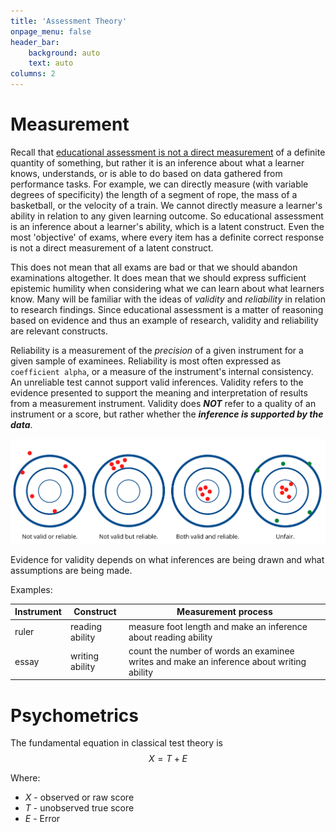 ```yaml
---
title: 'Assessment Theory'
onpage_menu: false
header_bar:
    background: auto
    text: auto
columns: 2
---
```


# Measurement

Recall that [educational assessment is not a direct measurement](https://multi-access.twu.ca/assessment/theoretical-framework) of a definite quantity of something, but rather it is an inference about what a learner knows, understands, or is able to do based on data gathered from performance tasks. For example, we can directly measure (with variable degrees of specificity) the length of a segment of rope, the mass of a basketball, or the velocity of a train. We cannot directly measure a learner's ability in relation to any given learning outcome. So educational assessment is an inference about a learner's ability, which is a latent construct. Even the most 'objective' of exams, where every item has a definite correct response is not a direct measurement of a latent construct.

This does not mean that all exams are bad or that we should abandon examinations altogether. It does mean that we should express sufficient epistemic humility when considering what we can learn about what learners know. Many will be familiar with the ideas of *validity* and *reliability* in relation to research findings. Since educational assessment is a matter of reasoning based on evidence and thus an example of research, validity and reliability are relevant constructs.

Reliability is a measurement of the *precision* of a given instrument for a given sample of examinees.  Reliability is most often expressed as `coefficient alpha`, or a measure of the instrument's internal consistency. An unreliable test cannot support valid inferences. Validity refers to the evidence presented to support the meaning and interpretation of results from a measurement instrument. Validity does ***NOT*** refer to a quality of an instrument or a score, but rather whether the ***inference is supported by the data***. 

![image showing the differences between validity, reliability, and fairness](valid-reliable-fair.png)

Evidence for validity depends on what inferences are being drawn and what assumptions are being made. 

Examples:

| Instrument  | Construct  | Measurement process |
|---|---|---|
| ruler | reading ability | measure foot length and make an inference about reading ability |
| essay | writing ability | count the number of words an examinee writes and make an inference about writing ability |


# Psychometrics

The fundamental equation in classical test theory is  $$X = T + E$$
  
  Where:
- $X$ - observed or raw score
- $T$ - unobserved true score
- $E$ - Error